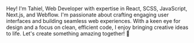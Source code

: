 Hey! I'm Tahiel, Web Developer with expertise in React, SCSS, JavaScript, Next.js, and Webflow. I'm passionate about crafting engaging user interfaces and building seamless web experiences. With a keen eye for design and a focus on clean, efficient code, I enjoy bringing creative ideas to life. Let's create something amazing together! 🚀
